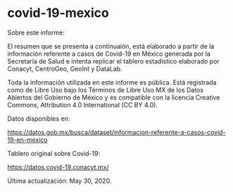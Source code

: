# covid-19-mexico
Sobre este informe:

El resumen que se presenta a continuaión, está elaborado a partir de la información referente a casos de Covid-19 en México generada por la Secretaría de Salud e intenta replicar el tablero estadístico elaborado por Conacyt, CentroGeo, GeoInt y DataLab.

Toda la información utilizada en este informe es pública. Está registrada como de Libre Uso bajo los Términos de Libre Uso MX de los Datos Abiertos del Gobierno de México y es compatible con la licencia Creative Commons, Attribution 4.0 International (CC BY 4.0).

Datos disponibles en:

https://datos.gob.mx/busca/dataset/informacion-referente-a-casos-covid-19-en-mexico

Tablero original sobre Covid-19:

https://datos.covid-19.conacyt.mx/

Última actualización: May 30, 2020.
